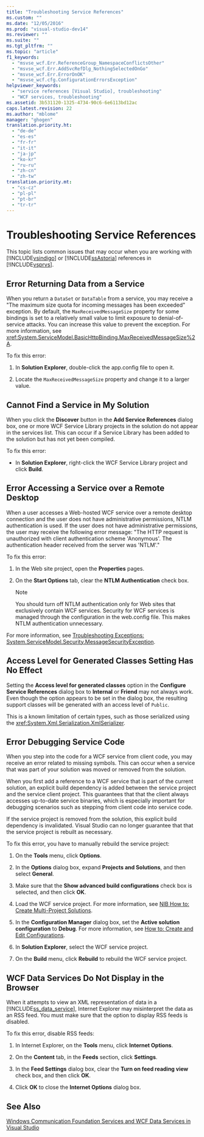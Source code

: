 ```yaml
---
title: "Troubleshooting Service References"
ms.custom: ""
ms.date: "12/05/2016"
ms.prod: "visual-studio-dev14"
ms.reviewer: ""
ms.suite: ""
ms.tgt_pltfrm: ""
ms.topic: "article"
f1_keywords: 
  - "msvse_wcf.Err.ReferenceGroup_NamespaceConflictsOther"
  - "msvse_wcf.Err.AddSvcRefDlg_NothingSelectedOnGo"
  - "msvse_wcf.Err.ErrorOnOK"
  - "msvse_wcf.cfg.ConfigurationErrorsException"
helpviewer_keywords: 
  - "service references [Visual Studio], troubleshooting"
  - "WCF services, troubleshooting"
ms.assetid: 3b531120-1325-4734-90c6-6e6113bd12ac
caps.latest.revision: 22
ms.author: "mblome"
manager: "ghogen"
translation.priority.ht: 
  - "de-de"
  - "es-es"
  - "fr-fr"
  - "it-it"
  - "ja-jp"
  - "ko-kr"
  - "ru-ru"
  - "zh-cn"
  - "zh-tw"
translation.priority.mt: 
  - "cs-cz"
  - "pl-pl"
  - "pt-br"
  - "tr-tr"
---
```

# Troubleshooting Service References
This topic lists common issues that may occur when you are working with [!INCLUDE[vsindigo](../data-tools/includes/vsindigo_md.md)] or [!INCLUDE[ssAstoria](../data-tools/includes/ssastoria_md.md)] references in [!INCLUDE[vsprvs](../code-quality/includes/vsprvs_md.md)].  
  
## Error Returning Data from a Service  
 When you return a `DataSet` or `DataTable` from a service, you may receive a "The maximum size quota for incoming messages has been exceeded" exception. By default, the `MaxReceivedMessageSize` property for some bindings is set to a relatively small value to limit exposure to denial-of-service attacks. You can increase this value to prevent the exception. For more information, see <xref:System.ServiceModel.BasicHttpBinding.MaxReceivedMessageSize%2A>.  
  
 To fix this error:  
  
1.  In **Solution Explorer**, double-click the app.config file to open it.  
  
2.  Locate the `MaxReceivedMessageSize` property and change it to a larger value.  
  
## Cannot Find a Service in My Solution  
 When you click the **Discover** button in the **Add Service References** dialog box, one or more WCF Service Library projects in the solution do not appear in the services list. This can occur if a Service Library has been added to the solution but has not yet been compiled.  
  
 To fix this error:  
  
-   In **Solution Explorer**, right-click the WCF Service Library project and click **Build**.  
  
## Error Accessing a Service over a Remote Desktop  
 When a user accesses a Web-hosted WCF service over a remote desktop connection and the user does not have administrative permissions, NTLM authentication is used. If the user does not have administrative permissions, the user may receive the following error message: "The HTTP request is unauthorized with client authentication scheme 'Anonymous'. The authentication header received from the server was 'NTLM'."  
  
 To fix this error:  
  
1.  In the Web site project, open the **Properties** pages.  
  
2.  On the **Start Options** tab, clear the **NTLM Authentication** check box.  
  
    > [!NOTE]
    >  You should turn off NTLM authentication only for Web sites that exclusively contain WCF services. Security for WCF services is managed through the configuration in the web.config file. This makes NTLM authentication unnecessary.  
  
 For more information, see [Troubleshooting Exceptions: System.ServiceModel.Security.MessageSecurityException](../misc/61ad69a1-ac50-49de-9a7c-8454a84ec5bd.md).  
  
## Access Level for Generated Classes Setting Has No Effect  
 Setting the **Access level for generated classes** option in the **Configure Service References** dialog box to **Internal** or **Friend** may not always work. Even though the option appears to be set in the dialog box, the resulting support classes will be generated with an access level of `Public`.  
  
 This is a known limitation of certain types, such as those serialized using the <xref:System.Xml.Serialization.XmlSerializer>.  
  
## Error Debugging Service Code  
 When you step into the code for a WCF service from client code, you may receive an error related to missing symbols. This can occur when a service that was part of your solution was moved or removed from the solution.  
  
 When you first add a reference to a WCF service that is part of the current solution, an explicit build dependency is added between the service project and the service client project. This guarantees that that the client always accesses up-to-date service binaries, which is especially important for debugging scenarios such as stepping from client code into service code.  
  
 If the service project is removed from the solution, this explicit build dependency is invalidated. Visual Studio can no longer guarantee that that the service project is rebuilt as necessary.  
  
 To fix this error, you have to manually rebuild the service project:  
  
1.  On the **Tools** menu, click **Options**.  
  
2.  In the **Options** dialog box, expand **Projects and Solutions**, and then select **General**.  
  
3.  Make sure that the **Show advanced build configurations** check box is selected, and then click **OK**.  
  
4.  Load the WCF service project. For more information, see [NIB How to: Create Multi-Project Solutions](http://msdn.microsoft.com/en-us/02ecd6dd-0114-46fe-b335-ba9c5e3020d6).  
  
5.  In the **Configuration Manager** dialog box, set the **Active solution configuration** to **Debug**. For more information, see [How to: Create and Edit Configurations](../ide/how-to--create-and-edit-configurations.md).  
  
6.  In **Solution Explorer**, select the WCF service project.  
  
7.  On the **Build** menu, click **Rebuild** to rebuild the WCF service project.  
  
## WCF Data Services Do Not Display in the Browser  
 When it attempts to view an XML representation of data in a [!INCLUDE[ss_data_service](../data-tools/includes/ss_data_service_md.md)], Internet Explorer may misinterpret the data as an RSS feed. You must make sure that the option to display RSS feeds is disabled.  
  
 To fix this error, disable RSS feeds:  
  
1.  In Internet Explorer, on the **Tools** menu, click **Internet Options**.  
  
2.  On the **Content** tab, in the **Feeds** section, click **Settings**.  
  
3.  In the **Feed Settings** dialog box, clear the **Turn on feed reading view** check box, and then click **OK**.  
  
4.  Click **OK** to close the **Internet Options** dialog box.  
  
## See Also  
 [Windows Communication Foundation Services and WCF Data Services in Visual Studio](../data-tools/d56f12cb-e139-4fec-b3e4-488383356642.md)